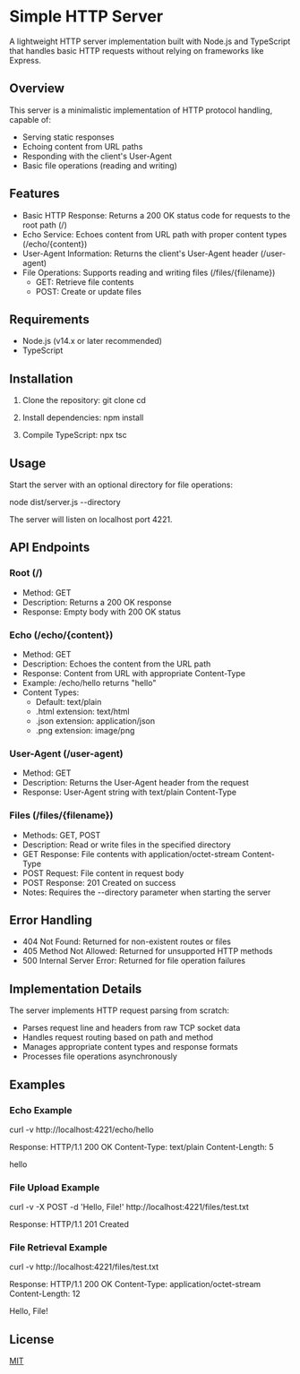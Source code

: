 # Simple HTTP Server

A lightweight HTTP server implementation built with Node.js and TypeScript that handles basic HTTP requests without relying on frameworks like Express.

## Overview

This server is a minimalistic implementation of HTTP protocol handling, capable of:

- Serving static responses
- Echoing content from URL paths
- Responding with the client's User-Agent
- Basic file operations (reading and writing)

## Features

- Basic HTTP Response: Returns a 200 OK status code for requests to the root path (/)
- Echo Service: Echoes content from URL path with proper content types (/echo/{content})
- User-Agent Information: Returns the client's User-Agent header (/user-agent)
- File Operations: Supports reading and writing files (/files/{filename})
  - GET: Retrieve file contents
  - POST: Create or update files

## Requirements

- Node.js (v14.x or later recommended)
- TypeScript

## Installation

1. Clone the repository:
   git clone <repository-url>
   cd <repository-folder>

2. Install dependencies:
   npm install

3. Compile TypeScript:
   npx tsc

## Usage

Start the server with an optional directory for file operations:

node dist/server.js --directory <path-to-directory>

The server will listen on localhost port 4221.

## API Endpoints

### Root (/)

- Method: GET
- Description: Returns a 200 OK response
- Response: Empty body with 200 OK status

### Echo (/echo/{content})

- Method: GET
- Description: Echoes the content from the URL path
- Response: Content from URL with appropriate Content-Type
- Example: /echo/hello returns "hello"
- Content Types:
  - Default: text/plain
  - .html extension: text/html
  - .json extension: application/json
  - .png extension: image/png

### User-Agent (/user-agent)

- Method: GET
- Description: Returns the User-Agent header from the request
- Response: User-Agent string with text/plain Content-Type

### Files (/files/{filename})

- Methods: GET, POST
- Description: Read or write files in the specified directory
- GET Response: File contents with application/octet-stream Content-Type
- POST Request: File content in request body
- POST Response: 201 Created on success
- Notes: Requires the --directory parameter when starting the server

## Error Handling

- 404 Not Found: Returned for non-existent routes or files
- 405 Method Not Allowed: Returned for unsupported HTTP methods
- 500 Internal Server Error: Returned for file operation failures

## Implementation Details

The server implements HTTP request parsing from scratch:

- Parses request line and headers from raw TCP socket data
- Handles request routing based on path and method
- Manages appropriate content types and response formats
- Processes file operations asynchronously

## Examples

### Echo Example

curl -v http://localhost:4221/echo/hello

Response:
HTTP/1.1 200 OK
Content-Type: text/plain
Content-Length: 5

hello

### File Upload Example

curl -v -X POST -d 'Hello, File!' http://localhost:4221/files/test.txt

Response:
HTTP/1.1 201 Created

### File Retrieval Example

curl -v http://localhost:4221/files/test.txt

Response:
HTTP/1.1 200 OK
Content-Type: application/octet-stream
Content-Length: 12

Hello, File!

## License

[MIT](LICENSE)
